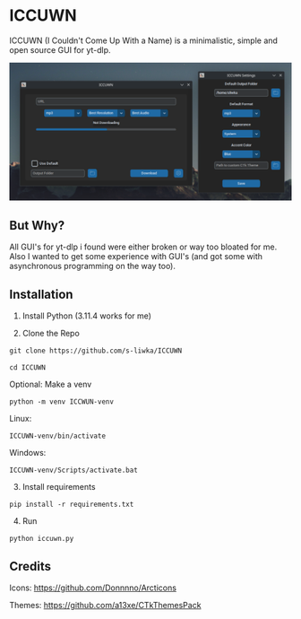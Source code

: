 # ICCUWN
ICCUWN (I Couldn't Come Up With a Name) is a minimalistic, simple and open source GUI for yt-dlp.

![Alt Text](https://github.com/s-liwka/ICCUWN/blob/main/images/screenshot1.png?raw=true)

## But Why?
All GUI's for yt-dlp i found were either broken or way too bloated for me. Also I wanted to get some experience with GUI's (and got some with asynchronous programming on the way too).

## Installation

1. Install Python (3.11.4 works for me)

2. Clone the Repo
```
git clone https://github.com/s-liwka/ICCUWN
```
```
cd ICCUWN
```

Optional: Make a venv
```
python -m venv ICCWUN-venv
```
Linux:
```
ICCUWN-venv/bin/activate
```
Windows:
```
ICCUWN-venv/Scripts/activate.bat
```

3. Install requirements
```
pip install -r requirements.txt
```

4. Run
```
python iccuwn.py
```

## Credits

Icons: https://github.com/Donnnno/Arcticons

Themes: https://github.com/a13xe/CTkThemesPack
